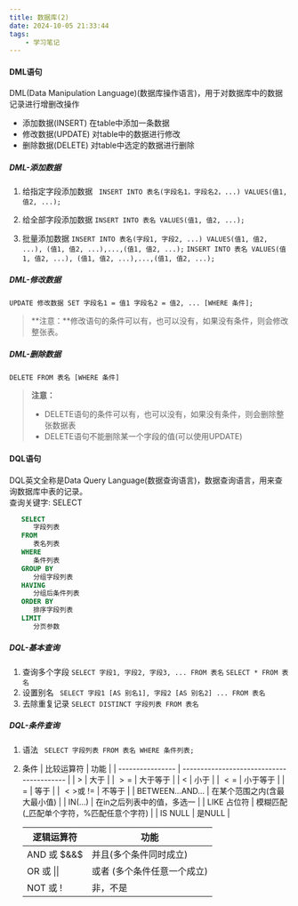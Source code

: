 ```yaml
---
title: 数据库(2)
date: 2024-10-05 21:33:44
tags:
    - 学习笔记  
---
```

#### DML语句
DML(Data Manipulation Language)(数据库操作语言)，用于对数据库中的数据记录进行增删改操作
- 添加数据(INSERT)  在table中添加一条数据
- 修改数据(UPDATE)  对table中的数据进行修改
- 删除数据(DELETE)  对table中选定的数据进行删除
##### DML-添加数据
1. 给指定字段添加数据
   ``` INSERT INTO 表名(字段名1，字段名2，...) VALUES(值1, 值2, ...);```

2. 给全部字段添加数据
   ``` INSERT INTO 表名 VALUES(值1, 值2, ...); ```

3. 批量添加数据
   ``` INSERT INTO 表名(字段1, 字段2, ...) VALUES(值1, 值2, ...), (值1, 值2, ...),...,(值1, 值2, ...); ```
   ``` INSERT INTO 表名 VALUES(值1, 值2, ...), (值1, 值2, ...),...,(值1, 值2, ...); ```

##### DML-修改数据
``` UPDATE 修改数据 SET 字段名1 = 值1 字段名2 = 值2, ... [WHERE 条件]; ```
> **注意：**修改语句的条件可以有，也可以没有，如果没有条件，则会修改整张表。

##### DML-删除数据
``` DELETE FROM 表名 [WHERE 条件] ```

> **注意：**
>   - DELETE语句的条件可以有，也可以没有，如果没有条件，则会删除整张数据表
>   - DELETE语句不能删除某一个字段的值(可以使用UPDATE)

#### DQL语句
DQL英文全称是Data Query Language(数据查询语言)，数据查询语言，用来查询数据库中表的记录。  
查询关键字: SELECT
```sql
   SELECT
      字段列表
   FROM
      表名列表
   WHERE
      条件列表
   GROUP BY 
      分组字段列表
   HAVING
      分组后条件列表
   ORDER BY
      排序字段列表
   LIMIT
      分页参数 
```
##### DQL-基本查询
1. 查询多个字段
   ```SELECT 字段1, 字段2, 字段3, ... FROM 表名```
   ```SELECT * FROM 表名 ```
2. 设置别名
   ``` SELECT 字段1 [AS 别名1], 字段2 [AS 别名2] ... FROM 表名```
3. 去除重复记录
   ```SELECT DISTINCT 字段列表 FROM 表名```
##### DQL-条件查询
1. 语法
   ``` SELECT 字段列表 FROM 表名 WHERE 条件列表;```
2. 条件
   | 比较运算符       | 功能                                      |
   | ---------------- | ----------------------------------------- |
   | $>$              | 大于                                      |
   | $>=$             | 大于等于                                  |
   | $<$              | 小于                                      |
   | $<=$             | 小于等于                                  |
   | $=$              | 等于                                      |
   | $<>$或 $!=$      | 不等于                                    |
   | BETWEEN...AND... | 在某个范围之内(含最大最小值)              |
   | IN(...)          | 在in之后列表中的值，多选一                |
   | LIKE 占位符      | 模糊匹配 (_匹配单个字符，%匹配任意个字符) |
   | IS NULL          | 是NULL                                    |
   
   | 逻辑运算符 | 功能                   |
   | ---------- | ---------------------- |
   | AND 或 $&&$  | 并且(多个条件同时成立) |
   | OR 或 \|\|  | 或者 (多个条件任意一个成立) |
   | NOT 或 $!$   |非，不是                 |




